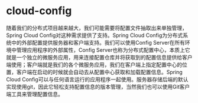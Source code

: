 # cloud-config
随着我们的分布式项目越来越大，我们可能需要将配置文件抽取出来单独管理，Spring Cloud Config对这种需求提供了支持。Spring Cloud Config为分布式系统中的外部配置提供服务器和客户端支持。我们可以使用Config Server在所有环境中管理应用程序的外部属性，Config Server也称为分布式配置中心，本质上它就是一个独立的微服务应用，用来连接配置仓库并将获取到的配置信息提供给客户端使用；客户端就是我们的各个微服务应用，我们在客户端上指定配置中心的位置，客户端在启动的时候就会自动去从配置中心获取和加载配置信息。Spring Cloud Config可以与任何语言运行的应用程序一起使用。服务器存储后端的默认实现使用git，因此它轻松支持配置信息的版本管理，当然我们也可以使用Git客户端工具来管理配置信息。
